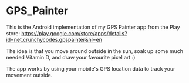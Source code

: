 # GPS_Painter

This is the Android implementation of my GPS Painter app from the Play store: https://play.google.com/store/apps/details?id=net.crunchycodes.gpspainter&hl=en

The idea is that you move around outside in the sun, soak up some much needed Vitamin D, and draw your favourite pixel art :)

The app works by using your mobile's GPS location data to track your movement outside.
